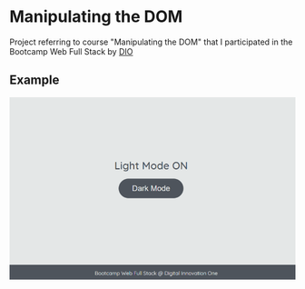 # Manipulating the DOM

Project referring to course "Manipulating the DOM" that I participated in the Bootcamp Web Full Stack by [DIO](https://dio.me "Dio web Site") 

## Example

![Dark Mode e Light Mode Exercice](./dark-mode.gif)
